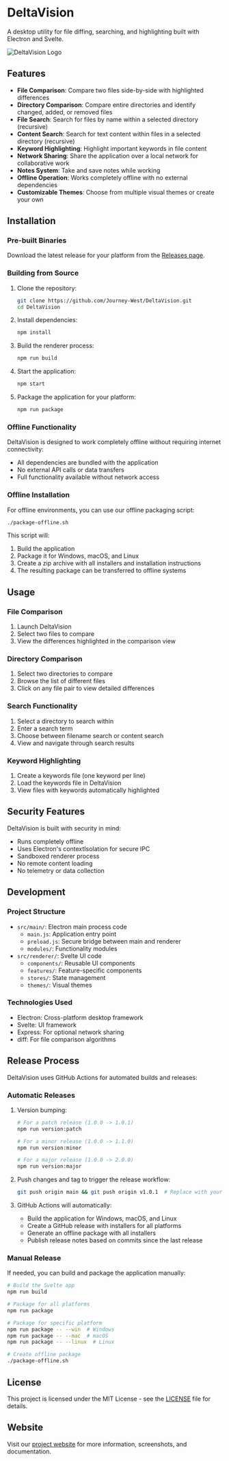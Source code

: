 # DeltaVision

A desktop utility for file diffing, searching, and highlighting built with Electron and Svelte.

![DeltaVision Logo](https://github.com/Journey-West/DeltaVision/raw/gh-pages/docs/assets/images/logo.png)

## Features

- **File Comparison**: Compare two files side-by-side with highlighted differences
- **Directory Comparison**: Compare entire directories and identify changed, added, or removed files
- **File Search**: Search for files by name within a selected directory (recursive)
- **Content Search**: Search for text content within files in a selected directory (recursive)
- **Keyword Highlighting**: Highlight important keywords in file content
- **Network Sharing**: Share the application over a local network for collaborative work
- **Notes System**: Take and save notes while working
- **Offline Operation**: Works completely offline with no external dependencies
- **Customizable Themes**: Choose from multiple visual themes or create your own

## Installation

### Pre-built Binaries

Download the latest release for your platform from the [Releases page](https://github.com/Journey-West/DeltaVision/releases).

### Building from Source

1. Clone the repository:
   ```bash
   git clone https://github.com/Journey-West/DeltaVision.git
   cd DeltaVision
   ```

2. Install dependencies:
   ```bash
   npm install
   ```

3. Build the renderer process:
   ```bash
   npm run build
   ```

4. Start the application:
   ```bash
   npm start
   ```

5. Package the application for your platform:
   ```bash
   npm run package
   ```

### Offline Functionality

DeltaVision is designed to work completely offline without requiring internet connectivity:

- All dependencies are bundled with the application
- No external API calls or data transfers
- Full functionality available without network access

### Offline Installation

For offline environments, you can use our offline packaging script:

```bash
./package-offline.sh
```

This script will:
1. Build the application
2. Package it for Windows, macOS, and Linux
3. Create a zip archive with all installers and installation instructions
4. The resulting package can be transferred to offline systems

## Usage

### File Comparison

1. Launch DeltaVision
2. Select two files to compare
3. View the differences highlighted in the comparison view

### Directory Comparison

1. Select two directories to compare
2. Browse the list of different files
3. Click on any file pair to view detailed differences

### Search Functionality

1. Select a directory to search within
2. Enter a search term
3. Choose between filename search or content search
4. View and navigate through search results

### Keyword Highlighting

1. Create a keywords file (one keyword per line)
2. Load the keywords file in DeltaVision
3. View files with keywords automatically highlighted

## Security Features

DeltaVision is built with security in mind:

- Runs completely offline
- Uses Electron's contextIsolation for secure IPC
- Sandboxed renderer process
- No remote content loading
- No telemetry or data collection

## Development

### Project Structure

- `src/main/`: Electron main process code
  - `main.js`: Application entry point
  - `preload.js`: Secure bridge between main and renderer
  - `modules/`: Functionality modules
- `src/renderer/`: Svelte UI code
  - `components/`: Reusable UI components
  - `features/`: Feature-specific components
  - `stores/`: State management
  - `themes/`: Visual themes

### Technologies Used

- Electron: Cross-platform desktop framework
- Svelte: UI framework
- Express: For optional network sharing
- diff: For file comparison algorithms

## Release Process

DeltaVision uses GitHub Actions for automated builds and releases:

### Automatic Releases

1. Version bumping:
   ```bash
   # For a patch release (1.0.0 -> 1.0.1)
   npm run version:patch
   
   # For a minor release (1.0.0 -> 1.1.0)
   npm run version:minor
   
   # For a major release (1.0.0 -> 2.0.0)
   npm run version:major
   ```

2. Push changes and tag to trigger the release workflow:
   ```bash
   git push origin main && git push origin v1.0.1  # Replace with your version
   ```

3. GitHub Actions will automatically:
   - Build the application for Windows, macOS, and Linux
   - Create a GitHub release with installers for all platforms
   - Generate an offline package with all installers
   - Publish release notes based on commits since the last release

### Manual Release

If needed, you can build and package the application manually:

```bash
# Build the Svelte app
npm run build

# Package for all platforms
npm run package

# Package for specific platform
npm run package -- --win  # Windows
npm run package -- --mac  # macOS
npm run package -- --linux  # Linux

# Create offline package
./package-offline.sh
```

## License

This project is licensed under the MIT License - see the [LICENSE](LICENSE) file for details.

## Website

Visit our [project website](https://journey-west.github.io/DeltaVision/) for more information, screenshots, and documentation.
